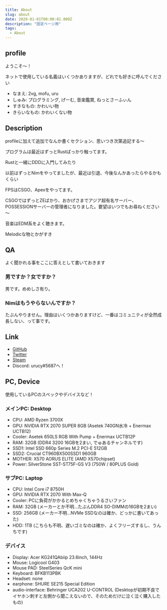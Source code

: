 ```yaml
---
title: About
slug: about
date: 2020-01-01T00:00:01.000Z
description: "固定ページ用"
tags:
  - About
---
```


## profile

ようこそ～！

ネットで使用している名義はいくつかありますが、どれでも好きに呼んでください

- なまえ: 2vg, mofu, uru
- しゅみ: プログラミング, げーむ, 音楽鑑賞, ねっとさーふぃん
- すきなもの: かわいい物
- きらいなもの: かわいくない物

## Description

profileに加えて追加でなんか書くセクション、思いつき次第追記する～

プログラムは最近はずっとRustばっかり触ってます。

Rustと一緒にDDDに入門してみたり

以前はずっとNimをやってましたが、最近は引退、今後なんかあったらやるかもくらい

FPSはCSGO、Apexをやってます。

CSGOではずっとZEばかり、おかげさまでアジア超有名サーバー、POSSESSIONサーバーの管理者になりました。要望はいつでもお尋ねください～

音楽はEDM系をよく聴きます。

Melodicな物とかがすき

## QA

よく聞かれる事をここに答えとして書いておきます

### 男ですか？女ですか？

男です。めめしさ有り。

### Nimはもうやらないんですか？

たぶんやりません。理由はいくつかありますけど、一番はコミュニティが全然成長しない、って事です。

## Link

- [GitHub](https://github.com/2vg)
- [Twitter](https://twitter.com/2vg)
- [Steam](https://steamcommunity.com/id/kattanElite)
- Discord: urucy#5687へ！

## PC, Device

使用しているPCのスペックやデバイスなど！

### メインPC: Desktop

- CPU: AMD Ryzen 3700X
- GPU: NVIDIA RTX 2070 SUPER 8GB (Asetek 740GN水冷 + Enermax UCTB12)
- Cooler: Asetek 650LS RGB With Pump + Enermax UCTB12P
- RAM: 32GB (DDR4 3200 16GBを2まい, でゅあるチャンネルです)
- SSD1: Intel SSD 660p Series M.2 PCI-E 512GB
- SSD2: Crucial CT960BX500SSD1 960GB
- MOTHER: X570 AORUS ELITE (AMD X570chipset)
- Power: SilverStone SST-ST75F-GS V3 (750W / 80PLUS Gold)

### サブPC: Laptop

- CPU: Intel Core i7 8750H
- GPU: NVIDIA RTX 2070 With Max-Q
- Cooler: PCに負荷がかかるとめちゃくちゃうるさいファン
- RAM: 32GB (メーカーとか不明...たぶんDDR4 SO-DIMMの16GBを2まい)
- SSD: 256GB (メーカー不明...NVMe SSDなのは確か、どっかに書いてあった)
- HDD: 1TB (こちらも不明、遅いゴミなのは確か、よくフリーズするし、うんちです)

### デバイス

- Display: Acer KG241QAbiip 23.6inch, 144Hz
- Mouse: Logicool G403
- Mouse PAD: SteelSeries QcK mini
- Keyboard: BFKB113PBK
- Headset: none
- earphone: SHURE SE215 Special Edition
- audio-interface: Behringer UCA202 U-CONTROL (Desktopが初期不良でイヤホン刺すと左側から聞こえないので、そのためだけに泣く泣く購入したもの)
